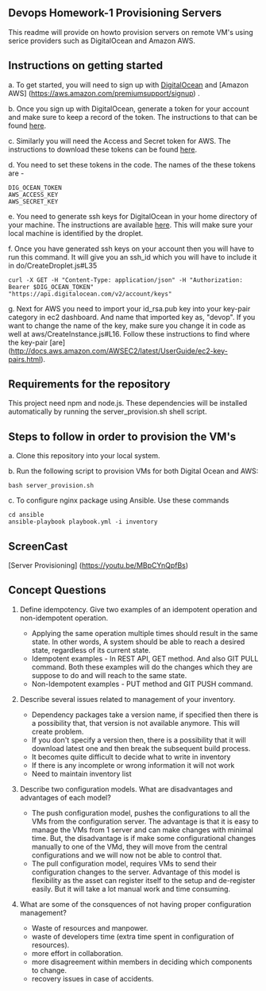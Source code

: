 ## Devops Homework-1 Provisioning Servers

This readme will provide on howto provision servers on remote VM's using serice providers such as DigitalOcean and Amazon AWS. 

## Instructions on getting started
a. To get started, you will need to sign up with [DigitalOcean](https://cloud.digitalocean.com/registrations/new) and [Amazon AWS] (https://aws.amazon.com/premiumsupport/signup) .

b. Once you sign up with DigitalOcean, generate a token for your account and make sure to keep a record of the token. The instructions to that can be found [here](https://www.digitalocean.com/community/tutorials/how-to-use-the-digitalocean-api-v2).

c. Similarly you will need the Access and Secret token for AWS. The instructions to download these tokens can be found [here](http://docs.aws.amazon.com/IAM/latest/UserGuide/id_credentials_temp.html).

d. You need to set these tokens in the code. The names of the these tokens are - 

```
DIG_OCEAN_TOKEN
AWS_ACCESS_KEY
AWS_SECRET_KEY
```
e. You need to generate ssh keys for DigitalOcean in your home directory of your machine. The instructions are available [here](https://www.digitalocean.com/community/tutorials/how-to-use-ssh-keys-with-digitalocean-droplets). This will make sure your local machine is identified by the droplet.

f. Once you have generated ssh keys on your account then you will have to run this command. It will give you an ssh_id which you will have to include it in do/CreateDroplet.js#L35

```
curl -X GET -H "Content-Type: application/json" -H "Authorization: Bearer $DIG_OCEAN_TOKEN" "https://api.digitalocean.com/v2/account/keys"
```

g. Next for AWS you need to import your id_rsa.pub key into your key-pair category in ec2 dashboard. And name that imported key as, "devop". If you want to change the name of the key, make sure you change it in code as well at aws/CreateInstance.js#L16. Follow these instructions to find where the key-pair [are] (http://docs.aws.amazon.com/AWSEC2/latest/UserGuide/ec2-key-pairs.html).

## Requirements for the repository
This project need npm and node.js. These dependencies will be installed automatically by running the server_provision.sh shell script. 

## Steps to follow in order to provision the VM's
a. Clone this repository into your local system.

b. Run the following script to provision VMs for both Digital Ocean and AWS:

```
bash server_provision.sh
```

c. To configure nginx package using Ansible. Use these commands
```
cd ansible
ansible-playbook playbook.yml -i inventory
```

## ScreenCast
[Server Provisioning] (https://youtu.be/MBpCYnQpfBs)

## Concept Questions
1. Define idempotency. Give two examples of an idempotent operation and non-idempotent operation.
   - Applying the same operation multiple times should result in the same state. In other words, A system should be able to reach a desired state, regardless of its current state.
   - Idempotent examples - In REST API, GET method. And also GIT PULL command. Both these examples will do the changes which they are suppose to do and will reach to the same state.
   - Non-Idempotent examples - PUT method and GIT PUSH command.

2. Describe several issues related to management of your inventory.
   - Dependency packages take a version name, if specified then there is a possibility that, that version is not available anymore. This will create problem.
   - If you don't specify a version then, there is a possibility that it will download latest one and then break the subsequent build process.
   - It becomes quite difficult to decide what to write in inventory
   - If there is any incomplete or wrong information it will not work
   - Need to maintain inventory list

3. Describe two configuration models. What are disadvantages and advantages of each model?
   - The push configuration model, pushes the configurations to all the VMs from the configuration server. The advantage is that it is easy to manage the VMs from 1 server and can make changes with minimal time. But, the disadvantage is if make some configurational changes manually to one of the VMd, they will move from the central configurations and we will now not be able to control that.
   - The pull configuration model, requires VMs to send their configuration changes to the server. Advantage of this model is flexibility as the asset can register itself to the setup and de-register easily. But it will take a lot manual work and time consuming.

4. What are some of the consquences of not having proper configuration management?
   - Waste of resources and manpower.
   - waste of developers time (extra time spent in configuration of resources).
   - more effort in collaboration.
   - more disagreement within members in deciding which components to change.
   - recovery issues in case of accidents.

